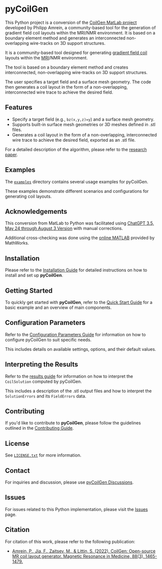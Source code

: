 # pyCoilGen
This Python project is a conversion of the [CoilGen MatLab project](https://github.com/Philipp-MR/CoilGen) developed by Philipp Amrein, a community-based tool for the generation of gradient field coil layouts within the MRI/NMR environment. It is based on a boundary element method and generates an interconnected non-overlapping wire-tracks on 3D support structures.

It is a community-based tool designed for generating [gradient field coil](https://mriquestions.com/gradient-coils.html) layouts within the
[MRI](https://en.wikipedia.org/wiki/Magnetic_resonance_imaging)/NMR environment.

The tool is based on a boundary element method and creates interconnected, non-overlapping wire-tracks on 3D support structures.

The user specifies a target field and a surface mesh geometry. The code then generates a coil layout in the form of a non-overlapping, interconnected wire trace to achieve the desired field.

## Features

- Specify a target field (e.g., `bz(x,y,z)=y`) and a surface mesh geometry.
- Supports built-in surface mesh geometries or 3D meshes defined in .stl files.
- Generates a coil layout in the form of a non-overlapping, interconnected wire trace to achieve the desired field, exported as an .stl file.

For a detailed description of the algorithm, please refer to the [research paper](https://onlinelibrary.wiley.com/doi/10.1002/mrm.29294).

## Examples

The [`examples`](../examples) directory contains several usage examples for pyCoilGen. 

These examples demonstrate different scenarios and configurations for generating coil layouts.

## Acknowledgements

This conversion from MatLab to Python was facilitated using [ChatGPT 3.5, May 24 through August 3 Version](https://chat.openai.com) with manual corrections. 

Additional cross-checking was done using the [online MATLAB](https://matlab.mathworks.com/) provided by MathWorks.

## Installation

Please refer to the [Installation Guide](installation.md) for detailed instructions on how to install and set up **pyCoilGen**.

## Getting Started

To quickly get started with **pyCoilGen**, refer to the [Quick Start Guide](quick_start.md) for a basic example and an overview of main components.

## Configuration Parameters

Refer to the [Configuration Parameters Guide](configuration.md) for information on how to configure pyCoilGen to suit specific needs. 

This includes details on available settings, options, and their default values.

## Interpreting the Results

Refer to the [results guide](results.md) for information on how to interpret the `CoilSolution` computed by pyCoilGen. 

This includes a description of the .stl output files and how to interpret the `SolutionErrors` and its `FieldErrors` data.


## Contributing

If you'd like to contribute to **pyCoilGen**, please follow the guidelines outlined in the [Contributing Guide](CONTRIBUTING.md).

## License

See [`LICENSE.txt`](../LICENSE.txt) for more information.

## Contact

For inquiries and discussion, please use [pyCoilGen Discussions](https://github.com/kev-m/pyCoilGen/discussions).

## Issues

For issues related to this Python implementation, please visit the [Issues](https://github.com/kev-m/pyCoilGen/issues) page.

## Citation

For citation of this work, please refer to the following publication:
- [Amrein, P., Jia, F., Zaitsev, M., & Littin, S. (2022). CoilGen: Open-source MR coil layout generator. Magnetic Resonance in Medicine, 88(3), 1465-1479.](https://onlinelibrary.wiley.com/doi/10.1002/mrm.29294)
